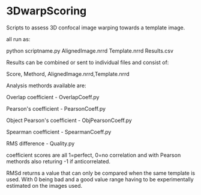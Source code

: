 3DwarpScoring
=============

Scripts to assess 3D confocal image warping towards a template image.


all run as:

  python scriptname.py AlignedImage.nrrd Template.nrrd Results.csv



Results can be combined or sent to individual files and consist of:

  Score, Methord, AlignedImage.nrrd,Template.nrrd


Analysis methords available are:

  Overlap coefficient - OverlapCoeff.py

  Pearson's coefficient - PearsonCoeff.py

  Object Pearson's coefficient - ObjPearsonCoeff.py

  Spearman coefficient - SpearmanCoeff.py

  RMS difference - Quality.py

coefficient scores are all 1=perfect, 0=no correlation and with Pearson methords also returing -1 if anticorrelated.

RMSd returns a value that can only be compared when the same template is used. With 0 being bad and a good value range having to be experimentally estimated on the images used.
